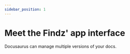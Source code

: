 ```yaml
---
sidebar_position: 1
---
```


# Meet the Findz' app interface

Docusaurus can manage multiple versions of your docs.